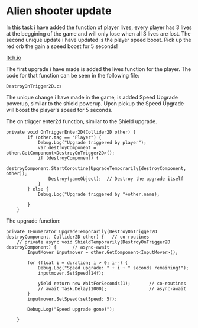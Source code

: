 # Alien shooter update

In this task i have added the function of player lives, every player has 3 lives at the beggining of the game and will only lose when all 3 lives are lost.
The second unique update i have updated is the player speed boost. Pick up the red orb the gain a speed boost for 5 seconds!

[Itch.io](https://shoot-for-the-sky.itch.io/alien-shooter)

The first upgrade i have made is added the lives function for the player. The code for that function can be seen in the following file:


    DestroyOnTrigger2D.cs



The unique change i have made in the game, is added Speed Upgrade powerup, similar to the shield powerup.
Upon pickup the Speed Upgrade will boost the player's speed for 5 seconds.



The on trigger enter2d function, similar to the Shield upgrade.

    private void OnTriggerEnter2D(Collider2D other) {
            if (other.tag == "Player") {
                Debug.Log("Upgrade triggered by player");
                var destroyComponent = other.GetComponent<DestroyOnTrigger2D>();
                if (destroyComponent) {
                    destroyComponent.StartCoroutine(UpgradeTemporarily(destroyComponent, other));        
                    Destroy(gameObject);  // Destroy the upgrade itself
                }
            } else {
                Debug.Log("Upgrade triggered by "+other.name);

            }
        }
        
The upgrade function:
        
    private IEnumerator UpgradeTemporarily(DestroyOnTrigger2D destroyComponent, Collider2D other) {   // co-routines
        // private async void ShieldTemporarily(DestroyOnTrigger2D destroyComponent) {      // async-await
            InputMover inputmover = other.GetComponent<InputMover>();

            for (float i = duration; i > 0; i--) {
                Debug.Log("Speed upgrade: " + i + " seconds remaining!");
                inputmover.SetSpeed(14f);

                yield return new WaitForSeconds(1);       // co-routines
                // await Task.Delay(1000);                // async-await
            }
            inputmover.SetSpeed(setSpeed: 5f);

            Debug.Log("Speed upgrade gone!");

        }



